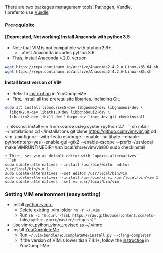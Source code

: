 There are two packages management tools: Pathogen, Vundle. <br />
I prefer to use [Vundle](https://github.com/VundleVim/Vundle.vim)
 
### Prerequisite
#### [Deprecated, Not working] Install Anaconda with python 3.5
  + Note that VIM is not compatible with ptyhon 3.6+.
    * Latest Anaconda includes python 3.6
  + Thus, install Anaconda 4.2.0. version
   ```sh
   wget https://repo.continuum.io/archive/Anaconda2-4.2.0-Linux-x86_64.sh   (for 32-bit)
   wget https://repo.continuum.io/archive/Anaconda2-4.2.0-Linux-x86.sh      (for 32-bit)
   ```

#### Install latest version of VIM
  + Refer to [instruction](https://github.com/Valloric/YouCompleteMe/wiki/Building-Vim-from-source) in YouCompleMe
  + First, install all the prerequisite libraries, including Git.
   ```sh
   sudo apt install libncurses5-dev libgnome2-dev libgnomeui-dev \
     libgtk2.0-dev libatk1.0-dev libbonoboui2-dev \
     libcairo2-dev libx11-dev libxpm-dev libxt-dev git checkinstall
   ```
  + Second, install vim from source using system python 2.7
   ```sh
   mkdir ~/installations
   cd ~/installations
   git clone https://github.com/vim/vim.git
   cd vim
   ./configure --with-features=huge --enable-multibyte --enable-pythoninterp=yes --enable-gui=gtk2 --enable-cscope --prefix=/usr/local
   make VIMRUNTIMEDIR=/usr/local/share/vim/vim80
   sudo checkinstall
   ``` 
  + Third, set vim as default editor with `update-alternatives`
   ```sh
   sudo update-alternatives --install /usr/bin/editor editor /usr/local/bin/vim 1
   sudo update-alternatives --set editor /usr/local/bin/vim
   sudo update-alternatives --install /usr/bin/vi vi /usr/local/bin/vim 1
   sudo update-alternatives --set vi /usr/local/bin/vim
   ```

### Setting VIM environment (easy setting)
  + Install [python-vimrc](https://github.com/ets-labs/python-vimrc)
    * Delete existing .vim folder `rm -r ~/.vim`
    * Run `sh -c "$(curl -fsSL https://raw.githubusercontent.com/ets-labs/python-vimrc/master/setup.sh)"`
  + Use vimrc_python_vimrc_revised as ~/.vimrc
  + Install [YouCompleteMe](https://github.com/Valloric/YouCompleteMe)
    * Run `~/.vim/bundle/YouCompleteMe/install.py --clang-completer`
    * If the version of VIM is lower than 7.4.1+, follow the [instruction](https://github.com/Valloric/YouCompleteMe/wiki/Building-Vim-from-source) in YouCompleMe
